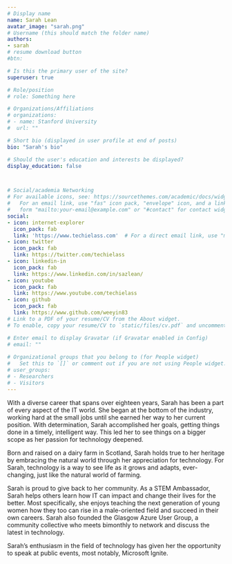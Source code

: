 ```yaml
---
# Display name
name: Sarah Lean
avatar_image: "sarah.png"
# Username (this should match the folder name)
authors:
- sarah
# resume download button
#btn:

# Is this the primary user of the site?
superuser: true

# Role/position
# role: Something here

# Organizations/Affiliations
# organizations:
# - name: Stanford University
#  url: ""

# Short bio (displayed in user profile at end of posts)
bio: "Sarah's bio"

# Should the user's education and interests be displayed?
display_education: false



# Social/academia Networking
# For available icons, see: https://sourcethemes.com/academic/docs/widgets/#icons
#   For an email link, use "fas" icon pack, "envelope" icon, and a link in the
#   form "mailto:your-email@example.com" or "#contact" for contact widget.
social:
- icon: internet-explorer
  icon_pack: fab
  link: 'https://www.techielass.com'  # For a direct email link, use "mailto:test@example.org".
- icon: twitter
  icon_pack: fab
  link: https://twitter.com/techielass
- icon: linkedin-in
  icon_pack: fab
  link: https://www.linkedin.com/in/sazlean/
- icon: youtube
  icon_pack: fab
  link: https://www.youtube.com/techielass
- icon: github
  icon_pack: fab
  link: https://www.github.com/weeyin83
# Link to a PDF of your resume/CV from the About widget.
# To enable, copy your resume/CV to `static/files/cv.pdf` and uncomment the lines below.  

# Enter email to display Gravatar (if Gravatar enabled in Config)
# email: ""
  
# Organizational groups that you belong to (for People widget)
#   Set this to `[]` or comment out if you are not using People widget.  
# user_groups:
# - Researchers
# - Visitors
---
```


With a diverse career that spans over eighteen years, Sarah has been a part of every aspect of the IT world. She began at the bottom of the industry, working hard at the small jobs until she earned her way to her current position. With determination, Sarah accomplished her goals, getting things done in a timely, intelligent way. This led her to see things on a bigger scope as her passion for technology deepened.

Born and raised on a dairy farm in Scotland, Sarah holds true to her heritage by embracing the natural world through her appreciation for technology. For Sarah, technology is a way to see life as it grows and adapts, ever-changing, just like the natural world of farming.

Sarah is proud to give back to her community. As a STEM Ambassador, Sarah helps others learn how IT can impact and change their lives for the better. Most specifically, she enjoys teaching the next generation of young women how they too can rise in a male-oriented field and succeed in their own careers. Sarah also founded the Glasgow Azure User Group, a community collective who meets bimonthly to network and discuss the latest in technology.

Sarah’s enthusiasm in the field of technology has given her the opportunity to speak at public events, most notably, Microsoft Ignite.